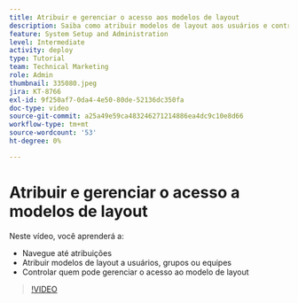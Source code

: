 ```yaml
---
title: Atribuir e gerenciar o acesso aos modelos de layout
description: Saiba como atribuir modelos de layout aos usuários e controlar quem pode gerenciar o acesso.
feature: System Setup and Administration
level: Intermediate
activity: deploy
type: Tutorial
team: Technical Marketing
role: Admin
thumbnail: 335080.jpeg
jira: KT-8766
exl-id: 9f250af7-0da4-4e50-80de-52136dc350fa
doc-type: video
source-git-commit: a25a49e59ca483246271214886ea4dc9c10e8d66
workflow-type: tm+mt
source-wordcount: '53'
ht-degree: 0%

---
```


# Atribuir e gerenciar o acesso a modelos de layout

Neste vídeo, você aprenderá a:

* Navegue até atribuições
* Atribuir modelos de layout a usuários, grupos ou equipes
* Controlar quem pode gerenciar o acesso ao modelo de layout

>[!VIDEO](https://video.tv.adobe.com/v/335080/?quality=12&learn=on)
